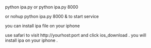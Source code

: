 python ipa.py 
or python ipa.py 8000

or nohup python ipa.py 8000 & to start service


you can install ipa file on your iphone 


use safari to visit http://yourhost:port  and click ios_download . 
you will install ipa on your iphone .   





